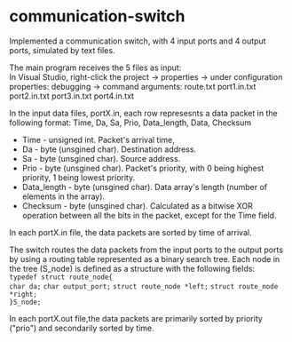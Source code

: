 # communication-switch
Implemented a communication switch, with 4 input ports and 4 output ports, simulated by text files.

The main program receives the 5 files as input:<br>
In Visual Studio, right-click the project -> properties -> under configuration properties: debugging -> command arguments: route.txt port1.in.txt port2.in.txt port3.in.txt port4.in.txt

In the input data files, portX.in, each row represesnts a data packet in the following format:
Time, Da, Sa, Prio, Data_length, Data, Checksum
* Time - unsigned int. Packet's arrival time,
* Da - byte (unsgined char). Destination address.
* Sa - byte (unsgined char). Source address.
* Prio - byte (unsgined char). Packet's priority, with 0 being highest priority, 1 being lowest priority.
* Data_length - byte (unsgined char). Data array's length (number of elements in the array).
* Checksum - byte (unsgined char). Calculated as a bitwise XOR operation between all the bits in the packet, except for the Time field.

In each portX.in file, the data packets are sorted by time of arrival.

The switch routes the data packets from the input ports to the output ports by using a routing table represented as a binary search tree. Each node in the tree (S_node) is defined as a structure with the following fields: <br>
`typedef struct route_node{`<br>
  `char da;`
  `char output_port;`
  `struct route_node *left;`
  `struct route_node *right;`<br>
`}S_node;`

In each portX.out file,the data packets are primarily sorted by priority ("prio") and secondarily sorted by time.
